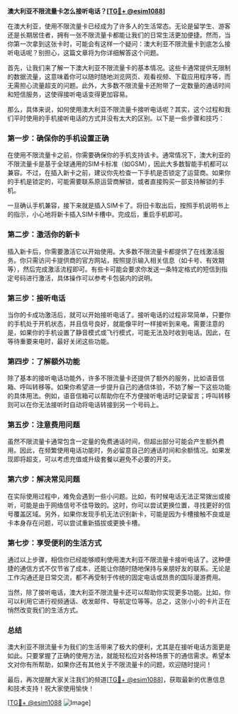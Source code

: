 **澳大利亚不限流量卡怎么接听电话？[[TG💪+ @esim1088](https://t.me/s/esim1088)]**

在澳大利亚，使用不限流量卡已经成为了许多人的生活常态。无论是留学生、游客还是长期居住者，拥有一张不限流量卡都能让我们的日常生活更加便捷。然而，当你第一次拿到这张卡时，可能会有这样一个疑问：澳大利亚不限流量卡到底怎么接听电话呢？别担心，这篇文章将为你详细解答这个问题。

首先，让我们来了解一下澳大利亚不限流量卡的基本情况。这些卡通常提供无限制的数据流量，这意味着你可以随时随地浏览网页、观看视频、下载应用程序等，而无需担心流量超支的问题。此外，大多数不限流量卡还附带了一定数量的通话时间和短信服务，这使得接听电话变得更加容易。

那么，具体来说，如何使用澳大利亚不限流量卡接听电话呢？其实，这个过程和我们平时使用的手机接听电话的方式并没有太大的区别。以下是一些步骤和技巧：

### **第一步：确保你的手机设置正确**
在使用不限流量卡之前，你需要确保你的手机支持该卡。通常情况下，澳大利亚的不限流量卡是基于全球通用的SIM卡标准（如GSM），因此大多数智能手机都可以兼容。不过，在插入新卡之前，建议你先检查一下手机是否锁定了运营商。如果你的手机是锁定的，可能需要联系原运营商解锁，或者直接购买一部支持解锁的手机。

一旦确认手机兼容，接下来就是插入SIM卡了。将旧卡取出后，按照手机说明书上的指示，小心地将新卡插入SIM卡槽中。完成后，重启手机即可。

### **第二步：激活你的新卡**
插入新卡后，你需要激活它以开始使用。大多数不限流量卡都提供了在线激活服务。你只需访问卡提供商的官方网站，按照提示输入相关信息（如卡号、有效期等），然后完成激活流程即可。有些卡可能会要求你发送一条特定格式的短信到指定号码进行激活，具体操作可以参考卡包装内的说明。

### **第三步：接听电话**
当你的卡成功激活后，就可以开始接听电话了。接听电话的过程非常简单，只要你的手机处于开机状态，并且信号良好，就能像平时一样接听到来电。需要注意的是，如果你的手机设置了静音模式或飞行模式，可能无法及时收到电话。因此，在等待重要来电时，最好关闭这些功能。

### **第四步：了解额外功能**
除了基本的接听电话功能外，许多不限流量卡还提供了额外的服务，比如语音信箱、呼叫转移等。如果你希望进一步提升自己的通信体验，不妨了解一下这些功能的具体用法。例如，语音信箱可以帮助你在不方便接听电话时记录留言；呼叫转移则可以在你无法接听时自动将电话转接到另一个号码上。

### **第五步：注意费用问题**
虽然不限流量卡通常包含一定量的免费通话时间，但超出部分可能会产生额外费用。因此，在频繁使用电话功能时，务必留意自己的通话时间和余额情况。如果发现即将超支，可以考虑充值或升级套餐以避免不必要的开支。

### **第六步：解决常见问题**
在实际使用过程中，难免会遇到一些小问题。比如，有时候电话无法正常拨出或接听，可能是由于网络信号不佳导致的。这时，你可以尝试更换位置，寻找更好的信号覆盖区域。另外，如果你发现手机无法识别新卡，可能是因为卡槽接触不良或是卡本身存在问题，可以尝试重新插拔或更换卡槽。

### **第七步：享受便利的生活方式**
通过以上步骤，相信你已经能够顺利使用澳大利亚不限流量卡接听电话了。这种便捷的通信方式不仅节省了成本，还能让你随时随地保持与亲朋好友的联系。无论是工作沟通还是日常交流，都不再受制于传统的固定电话或昂贵的国际漫游费用。

当然，除了接听电话，澳大利亚不限流量卡还可以帮助你实现更多功能。比如，你可以利用它进行视频通话、收发邮件、导航定位等等。总之，这张小小的卡片正在悄然改变我们的生活方式。

### **总结**
澳大利亚不限流量卡为我们的生活带来了极大的便利，尤其是在接听电话方面更是如此。只要掌握了正确的使用方法，就能轻松应对各种场景下的通信需求。希望本文对你有所帮助，如果你还有其他关于不限流量卡的问题，欢迎随时提问！

最后，再次提醒大家关注我们的频道[[TG💪+ @esim1088](https://t.me/s/esim1088)]，获取最新的优惠信息和技术支持！祝大家使用愉快！

[[TG💪+ @esim1088](https://t.me/s/esim1088) ![Image](https://i.postimg.cc/4NQfJmqS/Snipaste-2025-05-13-00-14-12.png)]